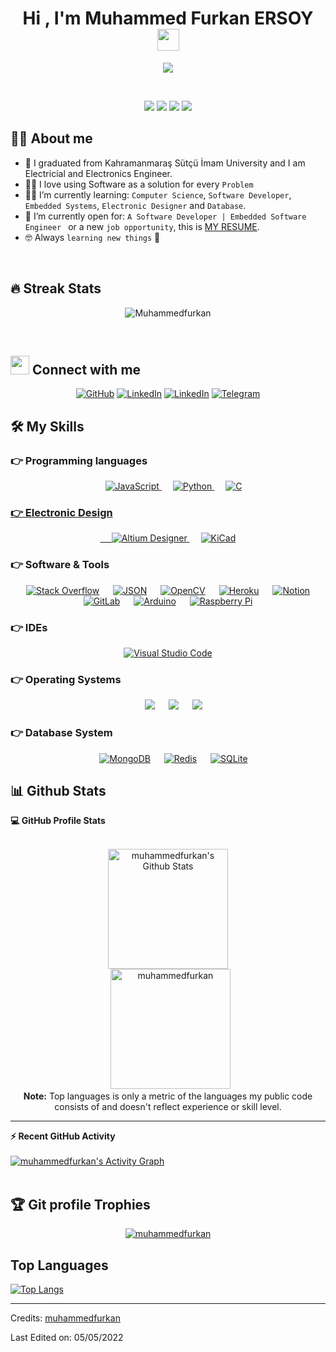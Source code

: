 <h1 align="center">Hi , I'm Muhammed Furkan ERSOY <img src="https://media.giphy.com/media/hvRJCLFzcasrR4ia7z/giphy.gif" width="35"></h1>
<p align="center">
  <a href="https://github.com/DenverCoder1/readme-typing-svg"><img src="https://readme-typing-svg.herokuapp.com?lines=Electricial+and+Electronics+Engineer;Software+Developer;Electronic+Designer;Always%20learning%20new%20things&center=true&width=500&height=50"></a>
</p>


<br>

<p align="center"> 
	 <p align="center">
	<img src="https://img.shields.io/badge/Age-26-blue" />
	  <img src="https://img.shields.io/badge/Focus-Python & Electronics-blue" />
	  <img src="https://img.shields.io/badge/Lives-Turkey-success" />
	  <img src="https://img.shields.io/badge/Languages-English%20%26%20Turkish-blue" />
	</p>
</p>


## :sassy_man:  About me
- :school: I graduated from Kahramanmaraş Sütçü İmam University and I am Electricial and Electronics Engineer.
- :technologist: I love using Software as a solution for every `Problem`
- :student: I’m currently learning: `Computer Science`, `Software Developer`, `Embedded Systems`, `Electronic Designer` and `Database`.
- :thinking: I’m currently open for: `A Software Developer | Embedded Software Engineer ` or a new `job opportunity`, this is [MY RESUME](https://www.linkedin.com/in/muhammed-furkan-ersoy-/).
- :nerd_face: Always `learning new things` 🥰

<br>

## 🔥 Streak Stats
<p align="center"><img src="https://github-readme-streak-stats.herokuapp.com/?user=muhammedfurkan&theme=algolia" alt="Muhammedfurkan" /></p>

<br>



## <img src="https://media.giphy.com/media/iY8CRBdQXODJSCERIr/giphy.gif" width="30px"> Connect with me
<p align="center">
	<a href="https://github.com/muhammedfurkan"><img src="https://img.shields.io/badge/github-%23121011.svg?style=for-the-badge&logo=github&logoColor=white" alt="GitHub"/></a>
    <a href=""><img src="https://img.shields.io/badge/gitpod-f06611.svg?style=for-the-badge&logo=gitpod&logoColor=white" alt="LinkedIn"/></a>
	<a href="https://www.linkedin.com/in/muhammed-furkan-ersoy-/"><img src="https://img.shields.io/badge/linkedin-%230077B5.svg?style=for-the-badge&logo=linkedin&logoColor=white" alt="LinkedIn"/></a>
    <a href="https://t.me/By_Azade"><img src="https://img.shields.io/badge/Telegram-2CA5E0?style=for-the-badge&logo=telegram&logoColor=white" alt="Telegram"/></a>
</p>



## 🛠️ My Skills

### 👉 Programming languages

<p align="center"> 
  &emsp;
  <a href="https://developer.mozilla.org/en-US/docs/Web/JavaScript" target="_blank"> 
     <img alt="JavaScript" src="https://img.shields.io/badge/javascript-%23323330.svg?style=for-the-badge&logo=javascript&logoColor=%23F7DF1E">
   </a>
  &emsp;
   <a href="https://www.python.org" target="_blank">
    <img alt="Python" src="https://img.shields.io/badge/python-3670A0?style=for-the-badge&logo=python&logoColor=ffdd54">
  </a>
  &emsp;
  <a href="https://en.wikipedia.org/wiki/C_(programming_language)" target="_blank">
    <img alt="C" src="https://img.shields.io/badge/c-%2300599C.svg?style=for-the-badge&logo=c&logoColor=white">
</p>

### 👉 Electronic Design
<p align="center"> 
  &emsp; 
  <a href="https://www.altium.com/" target="_blank"> 
   <img alt="Altium Designer" src="https://img.shields.io/badge/AD-Altium%20Designer-orange?style=for-the-badge&">
  </a>   
  &emsp;
  <a href="https://www.kicad.org/" target="_blank">
    <img alt="KiCad" src="https://img.shields.io/badge/KD-KiCad%20Designer-blue?style=for-the-badge&">
  </a> 
</p>

 ### 👉 Software & Tools
 
<p align="center">
  &emsp;
    <a href="#"><img alt="Stack Overflow" src="https://img.shields.io/badge/-Stack%20Overflow-FE7A16?style=for-the-badge&&logo=stack-overflow&logoColor=white"></a>
  &emsp;
    <a href="#"><img alt="JSON" img src="https://img.shields.io/badge/json-%23000000.svg?style=for-the-badge&&logo=json&logoColor=white"></a>
  &emsp;
    <a href="#"><img alt="OpenCV" src="https://img.shields.io/badge/opencv-%23white.svg?style=for-the-badge&logo=opencv&logoColor=white"></a>
    &emsp;
    <a href="#"><img alt="Heroku" src="https://img.shields.io/badge/heroku-%23430098.svg?style=for-the-badge&logo=heroku&logoColor=white"></a>
    &emsp;
    <a href="#"><img alt="Notion" src="https://img.shields.io/badge/Notion-%23000000.svg?style=for-the-badge&logo=notion&logoColor=white"></a>
    &emsp;
    <a href="#"><img alt="GitLab" src="https://img.shields.io/badge/GitLab-%23000000.svg?style=for-the-badge&logo=gitlab&logoColor=white"></a>
    &emsp;
    <a href="#"><img alt="Arduino" src="https://img.shields.io/badge/-Arduino-00979D?style=for-the-badge&logo=Arduino&logoColor=white"></a>
    &emsp;
    <a href="#"><img alt="Raspberry Pi" src="https://img.shields.io/badge/-RaspberryPi-C51A4A?style=for-the-badge&logo=Raspberry-Pi"></a>
</p>

 ### 👉 IDEs
 
<p align="center">
  &emsp;
    <a href="#"><img alt="Visual Studio Code" src="https://img.shields.io/badge/Visual%20Studio%20Code-0078d7.svg?style=for-the-badge&logo=visual-studio-code&logoColor=white"></a>
  &emsp;
    
</p>


 ### 👉 Operating Systems
 
<p align="center">
  &emsp;
    <a href="#"><img src="https://img.shields.io/badge/Linux-FCC624?style=for-the-badge&logo=linux&logoColor=black"></a>
  &emsp;
    <a href="#"><img src="https://img.shields.io/badge/Ubuntu-E95420?style=for-the-badge&logo=ubuntu&logoColor=white"></a>
  &emsp;
    <a href="#"><img src="https://img.shields.io/badge/Windows-0078D6?style=for-the-badge&logo=windows&logoColor=white"></a>
</p>

 ### 👉 Database System
 
<p align="center">
    &emsp;
    <a href="#"><img alt="MongoDB" src="https://img.shields.io/badge/MongoDB-%234ea94b.svg?style=for-the-badge&logo=mongodb&logoColor=white"></a>
    &emsp;
    <a href="#"><img alt="Redis" src="https://img.shields.io/badge/redis-%23DD0031.svg?style=for-the-badge&logo=redis&logoColor=white"></a>
    &emsp;
    <a href="#"><img alt="SQLite" src="https://img.shields.io/badge/sqlite-%2307405e.svg?style=for-the-badge&logo=sqlite&logoColor=white"></a>
</p>

## 📊 Github Stats



  <summary><b>💻 GitHub Profile Stats</b></summary>
  <br/>
  <p align="center">
    <a href="https://github.com/anuraghazra/github-readme-stats"><img alt="muhammedfurkan's Github Stats" src="https://github-readme-stats.vercel.app/api?username=muhammedfurkan&show_icons=true&count_private=true&theme=algolia" height="192px"/></a>
<br/>
  &nbsp;
	  <img src="https://github-readme-stats.vercel.app/api/top-langs?username=muhammedfurkan&langs_count=10&show_icons=true&locale=en&layout=compact&theme=algolia" alt="muhammedfurkan" height="192px"/>
  <br/>
  <b>Note:</b> Top languages is only a metric of the languages my public code consists of and doesn't reflect experience or skill level.
  </p>

----

  <summary><b>⚡ Recent GitHub Activity</b></summary>
  <br/>
   <a href="https://github.com/muhammedfurkan"><img alt="muhammedfurkan's Activity Graph" src="https://activity-graph.herokuapp.com/graph?username=muhammedfurkan&custom_title=muhammedfurkan's%20Contribution%20Graph&theme=react-dark" /></a>
  <br/>


<br/>

## :trophy: Git profile Trophies

<p align="center"> <a href="https://github.com/ryo-ma/github-profile-trophy"><img src="https://github-profile-trophy.vercel.app/?username=muhammedfurkan&layout=compact&theme=algolia" alt="muhammedfurkan" /></a> </p>

## Top Languages

[![Top Langs](https://github-readme-stats.vercel.app/api/top-langs/?username=muhammedfurkan&langs_count=10&&layout=compact)](https://github.com/muhammedfurkan/github-readme-stats)

-----
Credits: [muhammedfurkan](https://github.com/muhammedfurkan)

Last Edited on: 05/05/2022

